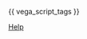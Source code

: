 {{ vega_script_tags }}

<a href="../help/index.html" class="icon fa fa-question-circle"> Help</a>

<div id="visualization"></div>
<script type="text/javascript">
  var opt = { "renderer": "canvas", "actions": true };
  fetch("chart.vl.json").then((result) => {
    return result.text();
  }).then((text) => {
    // Replace relative paths with absolute URLs
    var baseUrl = document.URL.replace('/chart/index.html', '/data/');
    var spec = JSON.parse(text.replace(/\.\.\/data\//gi, baseUrl));
    return vegaEmbed("#visualization", spec, opt);
  }).then((results) => {
    console.log("Visualization successfully loaded");
  });
</script>

<style>
/* hack to turn off gray background in the readthedocs theme */
.wy-nav-content-wrap { background-color: #fcfcfc !important; }
</style>
